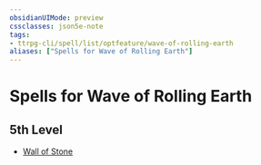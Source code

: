 ```yaml
---
obsidianUIMode: preview
cssclasses: json5e-note
tags:
- ttrpg-cli/spell/list/optfeature/wave-of-rolling-earth
aliases: ["Spells for Wave of Rolling Earth"]
---
```

# Spells for Wave of Rolling Earth

## 5th Level

- [Wall of Stone](/CLI/spells/wall-of-stone.md "PHB")